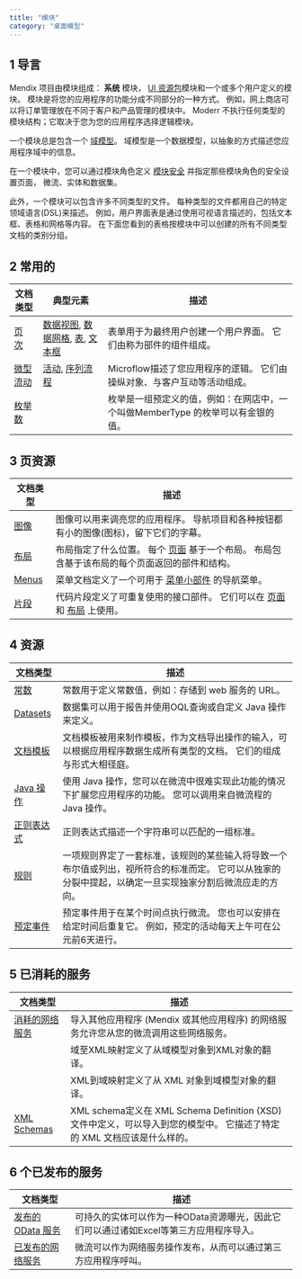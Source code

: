 ```yaml
---
title: "模块"
category: "桌面模型"
---
```


## 1 导言

Mendix 项目由模块组成： **系统** 模块， [UI 资源包](ui-resources-package)模块和一个或多个用户定义的模块。 模块是将您的应用程序的功能分成不同部分的一种方式。 例如，网上商店可以将订单管理放在不同于客户和产品管理的模块中。 Moderr 不执行任何类型的模块结构；它取决于您为您的应用程序选择逻辑模块。

一个模块总是包含一个 [域模型](domain-model)。 域模型是一个数据模型，以抽象的方式描述您应用程序域中的信息。

在一个模块中，您可以通过模块角色定义 [模块安全](module-security) 并指定那些模块角色的安全设置页面， 微流、实体和数据集。

此外，一个模块可以包含许多不同类型的文件。 每种类型的文件都用自己的特定领域语言(DSL)来描述。 例如，用户界面表是通过使用可视语言描述的，包括文本框、表格和网格等内容。 在下面您看到的表格按模块中可以创建的所有不同类型文档的类别分组。

## 2 常用的

| 文档类型                | 典型元素                                                              | 描述                                            |
| ------------------- | ----------------------------------------------------------------- | --------------------------------------------- |
| [页 次](页面)           | [数据视图](data-view), [数据网格](data-grid), [表](table), [文本框](text-box) | 表单用于为最终用户创建一个用户界面。 它们由称为部件的组件组成。              |
| [微型流动](微流)          | [活动](activities), [序列流程](sequence-flow)                           | Microflow描述了您应用程序的逻辑。 它们由操纵对象、与客户互动等活动组成。     |
| [枚举数](enumerations) |                                                                   | 枚举是一组预定义的值，例如：在网店中，一个叫做MemberType 的枚举可以有金银的值。 |


## 3 页资源

| 文档类型          | 描述                                                        |
| ------------- | --------------------------------------------------------- |
| [图像](images)  | 图像可以用来调亮您的应用程序。 导航项目和各种按钮都有小的图像(图标)，留下它们的字幕。              |
| [布局](布局)      | 布局指定了什么位置。 每个  [页面](page) 基于一个布局。 布局包含基于该布局的每个页面返回的部件和结构。 |
| [Menus](菜单)   | 菜单文档定义了一个可用于  [菜单小部件](menu-widgets) 的导航菜单。                |
| [片段](snippet) | 代码片段定义了可重复使用的接口部件。 它们可以在  [页面](page) 和  [布局](layout) 上使用。 |

## 4 资源

| 文档类型                         | 描述                                                                           |
| ---------------------------- | ---------------------------------------------------------------------------- |
| [常数](常量)                     | 常数用于定义常数值，例如：存储到 web 服务的 URL。                                                |
| [Datasets](data-sets)        | 数据集可以用于报告并使用OQL查询或自定义 Java 操作来定义。                                            |
| [文档模板](文档模板)                 | 文档模板被用来制作模板，作为文档导出操作的输入，可以根据应用程序数据生成所有类型的文档。 它们的组成与形式大相径庭。                   |
| [Java 操作](java-actions)      | 使用 Java 操作，您可以在微流中很难实现此功能的情况下扩展您应用程序的功能。 您可以调用来自微流程的 Java 操作。                |
| [正则表达式](regular-expressions) | 正则表达式描述一个字符串可以匹配的一组标准。                                                       |
| [规则](rules)                  | 一项规则界定了一套标准，该规则的某些输入将导致一个布尔值或列出，视所符合的标准而定。 它可以从独家的分裂中提起，以确定一旦实现独家分割后微流应走的方向。 |
| [预定事件](scheduled-events)     | 预定事件用于在某个时间点执行微流。 您也可以安排在给定时间后重复它。 例如，预定的活动每天上午可在公元前6天进行。                    |

## 5 已消耗的服务

| 文档类型                       | 描述                                                                                 |
| -------------------------- | ---------------------------------------------------------------------------------- |
| [消耗的网络服务](已消耗的网络服务)        | 导入其他应用程序 (Mendix 或其他应用程序) 的网络服务允许您从您的微流调用这些网络服务。                                   |
|                            | 域至XML映射定义了从域模型对象到XML对象的翻译。                                                         |
|                            | XML到域映射定义了从 XML 对象到域模型对象的翻译。                                                       |
| [XML Schemas](xml-schemas) | XML schema定义在 XML Schema Definition (XSD) 文件中定义，可以导入到您的模型中。 它描述了特定的 XML 文档应该是什么样的。 |

## 6 个已发布的服务

| 文档类型                                     | 描述                                               |
| ---------------------------------------- | ------------------------------------------------ |
| [发布的 OData 服务](published-odata-services) | 可持久的实体可以作为一种OData资源曝光，因此它们可以通过诸如Excel等第三方应用程序导入。 |
| [已发布的网络服务](published-web-services)       | 微流可以作为网络服务操作发布，从而可以通过第三方应用程序呼叫。                  |
